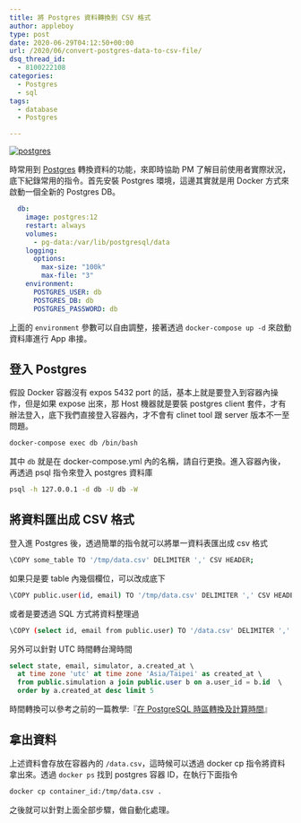 ```yaml
---
title: 將 Postgres 資料轉換到 CSV 格式
author: appleboy
type: post
date: 2020-06-29T04:12:50+00:00
url: /2020/06/convert-postgres-data-to-csv-file/
dsq_thread_id:
  - 8100222108
categories:
  - Postgres
  - sql
tags:
  - database
  - Postgres

---
```

[![postgres][1]][2]

時常用到 [Postgres][3] 轉換資料的功能，來即時協助 PM 了解目前使用者實際狀況，底下紀錄常用的指令。首先安裝 Postgres 環境，這邊其實就是用 Docker 方式來啟動一個全新的 Postgres DB。

```yaml
  db:
    image: postgres:12
    restart: always
    volumes:
      - pg-data:/var/lib/postgresql/data
    logging:
      options:
        max-size: "100k"
        max-file: "3"
    environment:
      POSTGRES_USER: db
      POSTGRES_DB: db
      POSTGRES_PASSWORD: db
```

上面的 `environment` 參數可以自由調整，接著透過 `docker-compose up -d` 來啟動資料庫進行 App 串接。

<!--more-->

## 登入 Postgres

假設 Docker 容器沒有 expos 5432 port 的話，基本上就是要登入到容器內操作，但是如果 expose 出來，那 Host 機器就是要裝 postgres client 套件，才有辦法登入，底下我們直接登入容器內，才不會有 clinet tool 跟 server 版本不一至問題。

```bash
docker-compose exec db /bin/bash
```

其中 `db` 就是在 docker-compose.yml 內的名稱，請自行更換。進入容器內後，再透過 psql 指令來登入 postgres 資料庫

```bash
psql -h 127.0.0.1 -d db -U db -W
```

## 將資料匯出成 CSV 格式

登入進 Postgres 後，透過簡單的指令就可以將單一資料表匯出成 csv 格式

```bash
\COPY some_table TO '/tmp/data.csv' DELIMITER ',' CSV HEADER;
```

如果只是要 table 內幾個欄位，可以改成底下

```bash
\COPY public.user(id, email) TO '/tmp/data.csv' DELIMITER ',' CSV HEADER;
```

或者是要透過 SQL 方式將資料整理過

```bash
\COPY (select id, email from public.user) TO '/data.csv' DELIMITER ',' CSV HEADER;
```

另外可以針對 UTC 時間轉台灣時間

```sql
select state, email, simulator, a.created_at \
  at time zone 'utc' at time zone 'Asia/Taipei' as created_at \
  from public.simulation a join public.user b on a.user_id = b.id  \
  order by a.created_at desc limit 5
```

時間轉換可以參考之前的一篇教學:『[在 PostgreSQL 時區轉換及計算時間][4]』

## 拿出資料

上述資料會存放在容器內的 `/data.csv`，這時候可以透過 docker cp 指令將資料拿出來。透過 `docker ps` 找到 postgres 容器 ID，在執行下面指令

```bash
docker cp container_id:/tmp/data.csv .
```

之後就可以針對上面全部步驟，做自動化處理。

 [1]: https://lh3.googleusercontent.com/vbqq3rLa3xH1e2c1snKm4u0hhkm4mYaT7IRpVBQC22AYa_9xbzuCois2EXQT7-RvZNofhz2TJpz0-Wlfrs870jAn3fyfove-6uF_I8cSe89jI-zmq8BQ2XQS1_hRZJN5587iNVG6pvY=w400 "postgres"
 [2]: https://lh3.googleusercontent.com/vbqq3rLa3xH1e2c1snKm4u0hhkm4mYaT7IRpVBQC22AYa_9xbzuCois2EXQT7-RvZNofhz2TJpz0-Wlfrs870jAn3fyfove-6uF_I8cSe89jI-zmq8BQ2XQS1_hRZJN5587iNVG6pvY=w1920-h1080 "postgres"
 [3]: https://www.postgresql.org/ "Postgres"
 [4]: https://blog.wu-boy.com/2018/09/converting-timestamp-to-timestamp-in-a-specific-time-zone-in-postgres/ "在 PostgreSQL 時區轉換及計算時間"